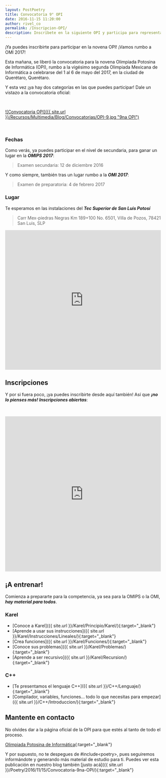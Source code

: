 ```yaml
---
layout: PostPoetry
title: Convocatoria 9° OPI
date: 2016-11-15 11:20:00
author: rivel_co
permalink: /Inscripcion-OPI/
description: Inscríbete en la siguiente OPI y participa para representar a San Luis Potosí en la OMI 2017
---
```


¡Ya puedes inscribirte para participar en la novena OPI! ¡Vamos rumbo a OMI 2017!

Esta mañana, se liberó la convocatoria para la novena Olimpiada Potosina de Informática (OPI), rumbo a la vigésimo segunda Olimpiada Mexicana de Informática a celebrarse del 1 al 6 de mayo del 2017, en la ciudad de Querétaro, Querétaro.

Y esta vez ¡ya hay dos categorías en las que puedes participar! Dale un vistazo a la convocatoria oficial:

&nbsp;

<a href="{{ site.url }}/Recursos/Multimedia/Blog/Convocatorias/OPI-9.jpg" data-lightbox="image-1">![Convocatoria OPI]({{ site.url }}/Recursos/Multimedia/Blog/Convocatorias/OPI-9.jpg "9na OPI")</a>

&nbsp;

### Fechas

Como verás, ya puedes participar en el nivel de secundaria, para ganar un lugar en la ***OMIPS 2017***:

> Examen secundaria: 12 de diciembre 2016

Y como siempre, también tras un lugar rumbo a la ***OMI 2017***:

> Examen de preparatoria: 4 de febrero 2017

### Lugar

Te esperamos en las instalaciones del ***Tec Superior de San Luis Potosí***

> Carr Mex-piedras Negras Km 189+100 No. 6501, Villa de Pozos, 78421 San Luis, SLP

<iframe src="https://www.google.com/maps/embed?pb=!1m14!1m8!1m3!1d14790.32314873999!2d-100.87177632701416!3d22.06562608766251!3m2!1i1024!2i768!4f13.1!3m3!1m2!1s0x0%3A0x716b9ca157887020!2sInstituto+Tecnol%C3%B3gico+Superior+De+San+Luis+Potos%C3%AD!5e0!3m2!1ses!2smx!4v1479936925950" width="100%" height="450" frameborder="0" style="border:0" allowfullscreen></iframe>

## Inscripciones

Y por si fuera poco, ¡ya puedes inscribirte desde aquí también! Así que ***¡no lo pienses más! Inscripciones abiertas***:

&nbsp;

<iframe src="https://docs.google.com/forms/d/e/1FAIpQLSee248qVs7JFj7TsZP_tAky55vT4Lit9hZHM6pxFKFYYgtxqQ/viewform?embedded=true" width="100%" height="500" frameborder="0" marginheight="0" marginwidth="0">Cargando...</iframe>

## ¡A entrenar!

Comienza a prepararte para la competencia, ya sea para la OMIPS o la OMI, ***hay material para todos***.

### Karel

- [Conoce a Karel]({{ site.url }}/Karel/Principio/Karel/){:target="_blank"}
- [Aprende a usar sus instrucciones]({{ site.url }}/Karel/Instrucciones/Lineales/){:target="_blank"}
- [Crea funciones]({{ site.url }}/Karel/Funciones/){:target="_blank"}
- [Conoce sus problemas]({{ site.url }}/Karel/Problemas/){:target="_blank"}
- [Aprende a ser recursivo]({{ site.url }}/Karel/Recursion/){:target="_blank"}

### C++

- [Te presentamos el lenguaje C++]({{ site.url }}/C++/Lenguaje/){:target="_blank"}
- [Compilador, variables, funciones... todo lo que necesitas para empezar]({{ site.url }}/C++/Introduccion/){:target="_blank"}

## Mantente en contacto

No olvides dar <i class="fa fa-thumbs-o-up" aria-hidden="true"></i> a la página oficial de la OPI para que estés al tanto de todo el proceso.

<i class="fa fa-facebook-square" aria-hidden="true"></i> [Olimpiada Potosina de Informática](https://www.facebook.com/olimpiada.potosina.de.informatica){:target="_blank"}

Y por supuesto, no te despegues de \#include&lt;<int>poetry</int>&gt;, pues seguiremos informándote y generando más material de estudio para ti. Puedes ver esta publicación en nuestro blog también [justo acá]({{ site.url }}/Poetry/2016/11/15/Convocatoria-9na-OPI/){:target="_blank"}
